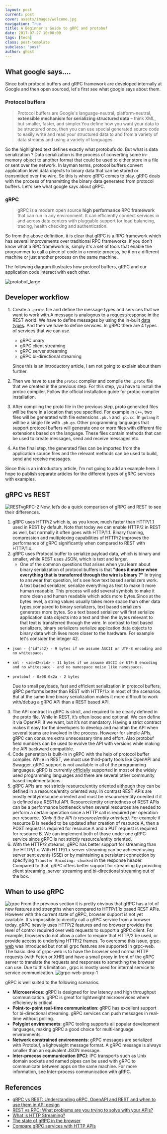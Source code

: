 ```yaml
---
layout: post
current: post
cover: assets/images/welcome.jpg
navigation: True
title: A Beginner's Guide to gRPC and protobuf
date: 2017-07-27 10:00:00
tags: [tech]
class: post-template
subclass: "post"
author: ghost
---
```


## What google says....

Since both protocol buffers and gRPC framework are developed internally at Google and then open sourced, let's first see what google says about them.

### Protocol buffers

> Protocol buffers are Google's language-neutral, platform-neutral, **extensible mechanism for serializing structured data** – think XML, but smaller, faster, and simpler.You define how you want your data to be structured once, then you can use special generated source code to easily write and read your structured data to and from a variety of data streams and using a variety of languages.

So the highlighted text defines exactly what protobufs do. But what is data serialization ? Data serialization is the process of converting some in-memory object to another format that could be used to either store in a file or sent over the network. In layman terms, protocol buffers convert application level data objects to binary data that can be stored or transmitted over the wire. So this is where gRPC comes to play. gRPC deals with the process of transmitting the binary data generated from protocol buffers. Let's see what google says about gRPC.

### gRPC

> gRPC is a modern open source **high performance RPC framework** that can run in any environment. It can efficiently connect services in and across data centers with pluggable support for load balancing, tracing, health checking and authentication.

So from the above definition, it is clear that gRPC is a RPC framework which has several improvements over traditional RPC frameworks. If you don't know what a RPC framework is, simply it's a set of tools that enable the programmer to call a piece of code in a remote process, be it on a different machine or just another process on the same machine.

The following diagram illustrates how protocol buffers, gRPC and our application code interact with each other.

![protobuf_large](https://frisbees.tech/content/images/2021/04/protobuf_large.png)

## Developer workflow

1. Create a `.proto` file and define the message types and services that we want to work with.A message is analogous to a request/response in the REST world. We have to define messages by using the in-built [data types](https://developers.google.com/protocol-buffers/docs/proto3#simple). And then we have to define services. In gRPC there are 4 types of services that we can use.

   - gRPC unary
   - gRPC client streaming
   - gRPC server streaming
   - gRPC bi-directional streaming

   Since this is an introductory article, I am not going to explain about
   them further.

2. Then we have to use the `protoc` compiler and compile the `.proto` file that we created in the previous step. For this step, you have to install the protoc compiler. Follow the official installation guide for protoc compiler installation.

3. After compiling the proto file in the previous step, proto generated files will be there in a location that you specified. For example in `C++`, two files will be generated with file extensions `.pb.h` and `.pb.cc`. In `golang` it will be a single file with `.pb.go`. Other programming languages that support protocol buffers will generate one or more files with different file extensions based on the language. These files contain methods that can be used to create messages, send and receive messages etc.

4. As the final step, the generated files can be imported from the application source files and the relevant methods can be used to build, send and receive messages.

Since this is an introductory article, I'm not going to add an example here. I hope to publish separate articles for the different types of gRPC services with examples.

## gRPC vs REST

![RESTvgRPC-2](https://frisbees.tech/content/images/2021/05/RESTvgRPC-2.png)
Now, let’s do a quick comparison of gRPC and REST to see their differences.

1. gRPC uses HTTP/2 which is, as you know, much faster than HTTP/1.1 used in REST by default. Note that today we can enable HTTP/2 in REST as well, but normally it often goes with HTTP/1.1. Binary framing, compression and multiplexing capabilities of HTTP/2 improves the performance of gRPC significantly when compared to REST with HTTP/1.x.
2. gRPC uses Protocol buffer to serialize payload data, which is binary and smaller, while REST uses JSON, which is text and larger.
   - One of the common questions that arises when you learn about binary
     serialization of protocol buffers is that **"does it matter when
     everything that is transferred through the wire is binary ?"**
     In trying to answear that question, let's see how text based
     serializers work. A text based serializer, serialize everything as
     text to make it more human readable. This process will add several
     symbols to make it more clean and human readable which adds more
     bytes.Since at the bytes level, a string values usually takes more
     space than other data types,compared to binary serializers, text
     based serializers generates more bytes. So a text based serializer
     will first serialize application data objects into a text and then
     the bytes relevant to that text is transferred through the wire. In
     contrast to text based serializers, binary serializers serialize
     application data objects to binary data which lives more closer to
     the hardware. For example let's consider the integer 42.

-     json - {"id":42} - 9 bytes if we assume ASCII or UTF-8 encoding and no whitespace.
-     xml - <id>42</id> - 11 bytes if we assume ASCII or UTF-8 encoding and no whitespace - and no namespace noise like namespaces.
-     protobuf - 0x08 0x2a - 2 bytes

  Due to small payloads, fast and efficient serialization in protocol
  buffers, gRPC performs better than REST with HTTP/1.x in most of the
  scenarios. But at the same time binary serialization makes it more
  difficult to work with/debug a gRPC API than a REST based API.

3. The API contract in gRPC is strict, and required to be clearly defined in the proto file. While in REST, it’s often loose and optional. We can define it via OpenAPI if we want, but it’s not mandatory. Having a strict contract makes it easy for the developers to develop and maintain the API when several teams are involved in the process. However for simple APIs, gRPC can consume extra unnecessary time and effort. Also protobuf field numbers can be used to evolve the API with versions while making the API backward compatible.
4. Code generation is built-in in gRPC with the help of protocol buffer compiler. While in REST, we must use third-party tools like OpenAPI and Swagger. gRPC support is not available in all of the programming languages. gRPC is currently [officially](https://grpc.io/docs/languages/) supported in most of the widely used programming languages and there are several other community based implementations.
5. gRPC APIs are not strictly resource/entity oriented although they can be defined in a resource/entity oriented way. In contrast REST APIs are mostly entity/resource oriented and must be resource/entity oriented if it is defined as a RESTful API. Resource/entity orientedness of REST APIs can be a performance bottleneck when several resources are needed to perform a certain operation since a HTTP call is required per operation per resource. _(Only if the API is resource/entity oriented)_. For example if resource B is needed to be updated after creation of resource A, then a POST request is required for resource A and a PUT request is required for resource B. We can implement both of those under one gRPC service since gRPC is not strictly resource/entity oriented.
6. With the HTTP/2 streams, gRPC has better support for streaming than the HTTP/1.x. With HTTP/1.x server streaming can be achieved using server sent events (SSE) or by maintaining a persistent connection by specifying `Transfer Encoding: chunked` in the response header. Compared to that, gRPC offers better support for streaming by providing client streaming, server streaming and bi-directional streaming out of the box.

## When to use gRPC

![grpc](https://frisbees.tech/content/images/2021/05/grpc.png)
From the previous section it is pretty obvious that gRPC has a lot of new features and strengths when compared to HTTP/1.1x based REST APIs. However with the current state of gRPC, browser support is not yet available. It's impossible to directly call a gRPC service from a browser today. gRPC heavily uses HTTP/2 features and no browser provides the level of control required over web requests to support a gRPC client. For example, browsers do not allow a caller to require that HTTP/2 be used, or provide access to underlying HTTP/2 frames. To overcome this issue, [grpc-web](https://grpc.io/blog/state-of-grpc-web/) was introduced but not all grpc features are supported in grpc-web. The basic idea of grpc-web is to have the browser send normal HTTP requests (with Fetch or XHR) and have a small proxy in front of the gRPC server to translate the requests and responses to something the browser can use. Due to this limitation , grpc is mostly used for internal service to service communication.
![grpc-web-proxy-1](https://frisbees.tech/content/images/2021/05/grpc-web-proxy-1.png)

gRPC is well suited to the following scenarios.

- **Microservices**: gRPC is designed for low latency and high throughput communication. gRPC is great for lightweight microservices where efficiency is critical.
- **Point-to-point real-time communication**: gRPC has excellent support for bi-directional streaming. gRPC services can push messages in real-time without polling.
- **Polyglot environments**: gRPC tooling supports all popular development languages, making gRPC a good choice for multi-language environments.
- **Network constrained environments**: gRPC messages are serialized with Protobuf, a lightweight message format. A gRPC message is always smaller than an equivalent JSON message.
- **Inter-process communication (IPC)**: IPC transports such as Unix domain sockets and named pipes can be used with gRPC to communicate between apps on the same machine. For more information, see Inter-process communication with gRPC.

## References

- [gRPC vs REST: Understanding gRPC, OpenAPI and REST and when to use them in API design](https://cloud.google.com/blog/products/api-management/understanding-grpc-openapi-and-rest-and-when-to-use-them)
- [REST vs RPC: What problems are you trying to solve with your APIs?](https://cloud.google.com/blog/products/application-development/rest-vs-rpc-what-problems-are-you-trying-to-solve-with-your-apis)
- [What is HTTP Streaming?](https://www.pubnub.com/learn/glossary/what-is-http-streaming/)
- [The state of gRPC in the browser](https://grpc.io/blog/state-of-grpc-web/)
- [Compare gRPC services with HTTP APIs](https://docs.microsoft.com/en-us/aspnet/core/grpc/comparison?view=aspnetcore-5.0)
